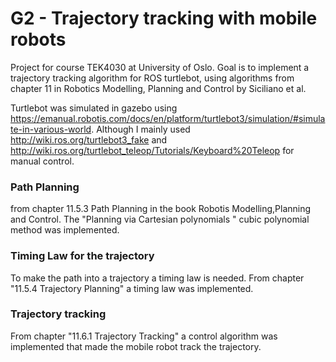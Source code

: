 
# G2 - Trajectory tracking with mobile robots
Project for course TEK4030 at University of Oslo. Goal is to implement a trajectory tracking algorithm for ROS turtlebot, using algorithms from chapter 11 in Robotics Modelling, Planning and Control by Siciliano et al. 

Turtlebot was simulated in gazebo using https://emanual.robotis.com/docs/en/platform/turtlebot3/simulation/#simulate-in-various-world. Although I mainly used http://wiki.ros.org/turtlebot3_fake and http://wiki.ros.org/turtlebot_teleop/Tutorials/Keyboard%20Teleop for manual control. 


### Path Planning
from chapter 11.5.3 Path Planning in the book Robotis Modelling,Planning and Control. The "Planning via Cartesian polynomials " cubic polynomial method was implemented. 

### Timing Law for the trajectory
To make the path into a trajectory a timing law is needed. From chapter "11.5.4 Trajectory Planning" a timing law was implemented. 

### Trajectory tracking
From chapter "11.6.1 Trajectory Tracking" a control algorithm was implemented that made the mobile robot track the trajectory. 

